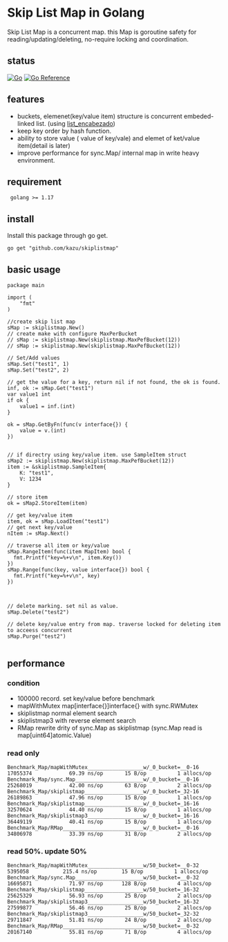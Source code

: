 # Skip List Map in Golang

Skip List Map is a concurrent map.  this Map is goroutine safety for reading/updating/deleting, no-require locking and coordination.


## status
[![Go](https://github.com/kazu/skiplistmap/actions/workflows/go.yml//badge.svg?branch=master)](https://github.com/kazu/skiplistmap/actions/workflows/go.yml/)
[![Go Reference](https://pkg.go.dev/badge/github.com/kazu/skiplistmap.svg)](https://pkg.go.dev/badge/github.com/kazu/skiplistmap)

## features

- buckets, elemenet(key/value item) structure is concurrent embeded-linked list. (using [list_encabezado])
- keep key order by hash function.
- ability to store value ( value of key/vale) and elemet of ket/value item(detail is later)
- improve performance for sync.Map/ internal map in write heavy environment.

## requirement

` golang >= 1.17`

## install 

Install this package through go get.

```
go get "github.com/kazu/skiplistmap"

```


## basic usage


```
package main 

import (
    "fmt"
)

//create skip list map
sMap := skiplistmap.New()
// create make with configure MaxPerBucket
// sMap := skiplistmap.New(skiplistmap.MaxPefBucket(12))
// sMap := skiplistmap.New(skiplistmap.MaxPefBucket(12))

// Set/Add values
sMap.Set("test1", 1)
sMap.Set("test2", 2)

// get the value for a key, return nil if not found, the ok is found.
inf, ok := sMap.Get("test1")
var value1 int
if ok {
    value1 = inf.(int)
}

ok = sMap.GetByFn(func(v interface{}) {
    value = v.(int)
})


// if directry using key/value item. use SampleItem struct
sMap2 := skiplistmap.New(skiplistmap.MaxPefBucket(12))
item := &skiplistmap.SampleItem{
    K: "test1", 
    V: 1234
}

// store item
ok = sMap2.StoreItem(item)

// get key/value item
item, ok = sMap.LoadItem("test1")
// get next key/value
nItem := sMap.Next()

// traverse all item or key/value 
sMap.RangeItem(func(item MapItem) bool {
  fmt.Printf("key=%+v\n", item.Key())  
})
sMap.Range(func(key, value interface{}) bool {
  fmt.Printf("key=%+v\n", key)  
})



// delete marking. set nil as value.
sMap.Delete("test2")

// delete key/value entry from map. traverse locked for deleting item to acceess concurrent
sMap.Purge("test2")


```

## performance

### condition
- 100000 record. set key/value before benchmark
- mapWithMutex map[interface{}]interface{} with sync.RWMutex
- skiplistmap normal element search
- skiplistmap3 with reverse element search
- RMap  rewrite drity of sync.Map as skiplistmap (sync.Map read is map[uint64]atomic.Value)

### read only
```
Benchmark_Map/mapWithMutex__________________w/_0_bucket=__0-16         	17055374	        69.39 ns/op	      15 B/op	       1 allocs/op
Benchmark_Map/sync.Map______________________w/_0_bucket=__0-16         	25268019	        42.00 ns/op	      63 B/op	       2 allocs/op
Benchmark_Map/skiplistmap___________________w/_0_bucket=_32-16         	26189863	        47.96 ns/op	      15 B/op	       1 allocs/op
Benchmark_Map/skiplistmap___________________w/_0_bucket=_16-16         	32570624	        44.40 ns/op	      15 B/op	       1 allocs/op
Benchmark_Map/skiplistmap3__________________w/_0_bucket=_16-16         	36449119	        40.41 ns/op	      15 B/op	       1 allocs/op
Benchmark_Map/RMap__________________________w/_0_bucket=__0-16         	34806978	        33.39 ns/op	      31 B/op	       2 allocs/op
```


### read 50%. update 50%

```
Benchmark_Map/mapWithMutex__________________w/50_bucket=__0-32         	 5395058	       215.4 ns/op	      15 B/op	       1 allocs/op
Benchmark_Map/sync.Map______________________w/50_bucket=__0-32         	16695871	        71.97 ns/op	     128 B/op	       4 allocs/op
Benchmark_Map/skiplistmap___________________w/50_bucket=_16-32         	25625329	        56.93 ns/op	      25 B/op	       2 allocs/op
Benchmark_Map/skiplistmap3__________________w/50_bucket=_16-32         	27599877	        56.46 ns/op	      25 B/op	       2 allocs/op
Benchmark_Map/skiplistmap3__________________w/50_bucket=_32-32         	29711847	        51.81 ns/op	      24 B/op	       2 allocs/op
Benchmark_Map/RMap__________________________w/50_bucket=__0-32         	20167140	        55.81 ns/op	      71 B/op	       4 allocs/op
```


[list_encabezado]: ../loncha/lista_encabezado